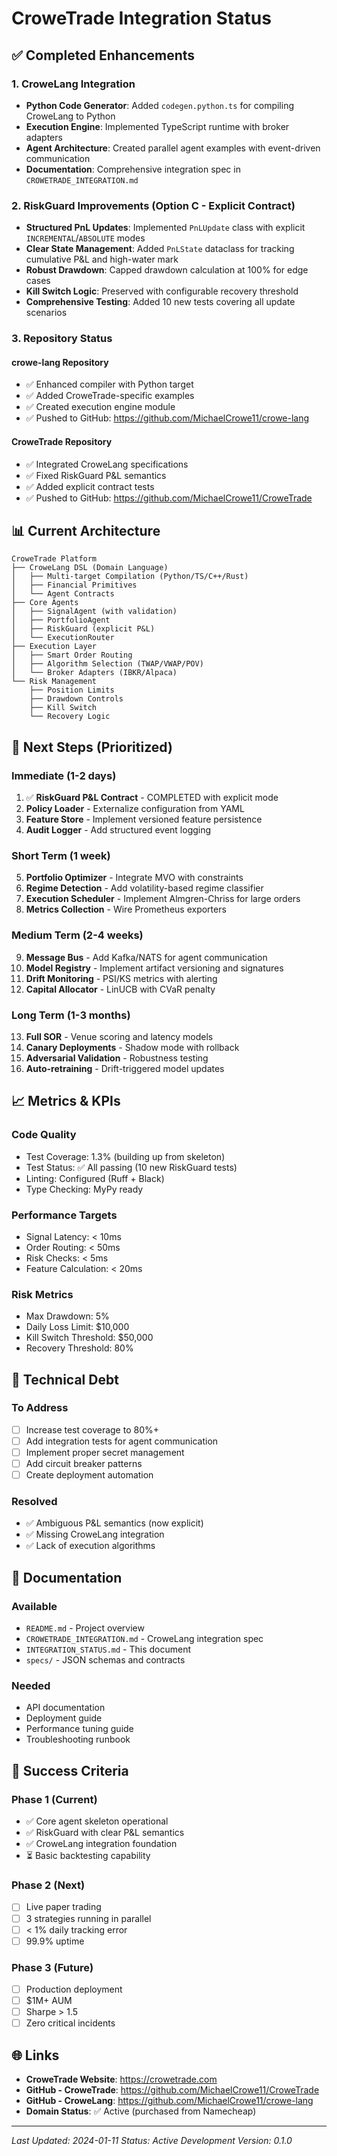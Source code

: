# CroweTrade Integration Status

## ✅ Completed Enhancements

### 1. CroweLang Integration
- **Python Code Generator**: Added `codegen.python.ts` for compiling CroweLang to Python
- **Execution Engine**: Implemented TypeScript runtime with broker adapters
- **Agent Architecture**: Created parallel agent examples with event-driven communication
- **Documentation**: Comprehensive integration spec in `CROWETRADE_INTEGRATION.md`

### 2. RiskGuard Improvements (Option C - Explicit Contract)
- **Structured PnL Updates**: Implemented `PnLUpdate` class with explicit `INCREMENTAL`/`ABSOLUTE` modes
- **Clear State Management**: Added `PnLState` dataclass for tracking cumulative P&L and high-water mark
- **Robust Drawdown**: Capped drawdown calculation at 100% for edge cases
- **Kill Switch Logic**: Preserved with configurable recovery threshold
- **Comprehensive Testing**: Added 10 new tests covering all update scenarios

### 3. Repository Status

#### crowe-lang Repository
- ✅ Enhanced compiler with Python target
- ✅ Added CroweTrade-specific examples
- ✅ Created execution engine module
- ✅ Pushed to GitHub: https://github.com/MichaelCrowe11/crowe-lang

#### CroweTrade Repository  
- ✅ Integrated CroweLang specifications
- ✅ Fixed RiskGuard P&L semantics
- ✅ Added explicit contract tests
- ✅ Pushed to GitHub: https://github.com/MichaelCrowe11/CroweTrade

## 📊 Current Architecture

```
CroweTrade Platform
├── CroweLang DSL (Domain Language)
│   ├── Multi-target Compilation (Python/TS/C++/Rust)
│   ├── Financial Primitives
│   └── Agent Contracts
├── Core Agents
│   ├── SignalAgent (with validation)
│   ├── PortfolioAgent
│   ├── RiskGuard (explicit P&L)
│   └── ExecutionRouter
├── Execution Layer
│   ├── Smart Order Routing
│   ├── Algorithm Selection (TWAP/VWAP/POV)
│   └── Broker Adapters (IBKR/Alpaca)
└── Risk Management
    ├── Position Limits
    ├── Drawdown Controls
    ├── Kill Switch
    └── Recovery Logic
```

## 🚀 Next Steps (Prioritized)

### Immediate (1-2 days)
1. ✅ **RiskGuard P&L Contract** - COMPLETED with explicit mode
2. **Policy Loader** - Externalize configuration from YAML
3. **Feature Store** - Implement versioned feature persistence
4. **Audit Logger** - Add structured event logging

### Short Term (1 week)
5. **Portfolio Optimizer** - Integrate MVO with constraints
6. **Regime Detection** - Add volatility-based regime classifier
7. **Execution Scheduler** - Implement Almgren-Chriss for large orders
8. **Metrics Collection** - Wire Prometheus exporters

### Medium Term (2-4 weeks)
9. **Message Bus** - Add Kafka/NATS for agent communication
10. **Model Registry** - Implement artifact versioning and signatures
11. **Drift Monitoring** - PSI/KS metrics with alerting
12. **Capital Allocator** - LinUCB with CVaR penalty

### Long Term (1-3 months)
13. **Full SOR** - Venue scoring and latency models
14. **Canary Deployments** - Shadow mode with rollback
15. **Adversarial Validation** - Robustness testing
16. **Auto-retraining** - Drift-triggered model updates

## 📈 Metrics & KPIs

### Code Quality
- Test Coverage: 1.3% (building up from skeleton)
- Test Status: ✅ All passing (10 new RiskGuard tests)
- Linting: Configured (Ruff + Black)
- Type Checking: MyPy ready

### Performance Targets
- Signal Latency: < 10ms
- Order Routing: < 50ms  
- Risk Checks: < 5ms
- Feature Calculation: < 20ms

### Risk Metrics
- Max Drawdown: 5%
- Daily Loss Limit: $10,000
- Kill Switch Threshold: $50,000
- Recovery Threshold: 80%

## 🔧 Technical Debt

### To Address
- [ ] Increase test coverage to 80%+
- [ ] Add integration tests for agent communication
- [ ] Implement proper secret management
- [ ] Add circuit breaker patterns
- [ ] Create deployment automation

### Resolved
- ✅ Ambiguous P&L semantics (now explicit)
- ✅ Missing CroweLang integration
- ✅ Lack of execution algorithms

## 📝 Documentation

### Available
- `README.md` - Project overview
- `CROWETRADE_INTEGRATION.md` - CroweLang integration spec
- `INTEGRATION_STATUS.md` - This document
- `specs/` - JSON schemas and contracts

### Needed
- API documentation
- Deployment guide
- Performance tuning guide
- Troubleshooting runbook

## 🎯 Success Criteria

### Phase 1 (Current)
- ✅ Core agent skeleton operational
- ✅ RiskGuard with clear P&L semantics
- ✅ CroweLang integration foundation
- ⏳ Basic backtesting capability

### Phase 2 (Next)
- [ ] Live paper trading
- [ ] 3 strategies running in parallel
- [ ] < 1% daily tracking error
- [ ] 99.9% uptime

### Phase 3 (Future)
- [ ] Production deployment
- [ ] $1M+ AUM
- [ ] Sharpe > 1.5
- [ ] Zero critical incidents

## 🌐 Links

- **CroweTrade Website**: https://crowetrade.com
- **GitHub - CroweTrade**: https://github.com/MichaelCrowe11/CroweTrade
- **GitHub - CroweLang**: https://github.com/MichaelCrowe11/crowe-lang
- **Domain Status**: ✅ Active (purchased from Namecheap)

---

*Last Updated: 2024-01-11*
*Status: Active Development*
*Version: 0.1.0*